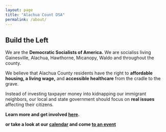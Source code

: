 ```yaml
---
layout: page
title: "Alachua Count DSA"
permalink: /about/
---
```


## Build the Left 

We are the **Democratic Socialists of America.** We are socialiss living Gainesville, Alachua, Hawthorne, Micanopy, Waldo and throughout the county. 

We believe that Alachua County residents have the right to **affordable housing, a living wage,** and **accessible healthcare** from the cradle to the grave. 

Instead of investing taxpayer money into kidnapping our immigrant neighbors, our local and state government should focus on **real issues** affecting their citizens. 

**Learn more and get involved [here](../get-involved/).**

**or take a look at our [calendar](./calendar.md) and come [to an event](./events.md)** 

